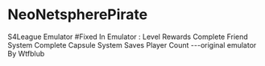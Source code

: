 # NeoNetspherePirate
S4League Emulator
#Fixed In Emulator :
Level Rewards
Complete Friend System
Complete Capsule System
Saves Player Count
---original emulator By Wtfblub
